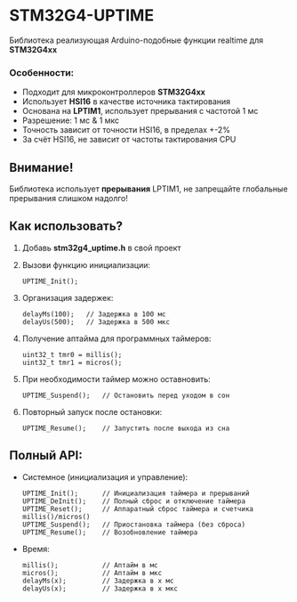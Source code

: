 # STM32G4-UPTIME
Библиотека реализующая Arduino-подобные функции realtime для **STM32G4xx**

### Особенности:
- Подходит для микроконтроллеров **STM32G4xx**
- Использует **HSI16** в качестве источника тактирования
- Основана на **LPTIM1**, использует прерывания с частотой 1 мс
- Разрешение: 1 мс & 1 мкс
- Точность зависит от точности HSI16, в пределах +-2%
- За счёт HSI16, не зависит от частоты тактирования CPU

## Внимание!
Библиотека использует **прерывания** LPTIM1,
не запрещайте глобальные прерывания слишком надолго!

## Как использовать?
1. Добавь **stm32g4_uptime.h** в свой проект 
2. Вызови функцию инициализации:
	```
    UPTIME_Init(); 
    ``` 
3. Организация задержек:
	```
	delayMs(100);	// Задержка в 100 мс			
	delayUs(500);	// Задержка в 500 мкс
    ```

4. Получение аптайма для программных таймеров:
	```
	uint32_t tmr0 = millis();
	uint32_t tmr1 = micros();
    ```
5. При необходимости таймер можно оставновить:
	```
	UPTIME_Suspend();	// Остановить перед уходом в сон
    ```
6. Повторный запуск после остановки:
	```
	UPTIME_Resume();	// Запустить после выхода из сна
    ```	
	
## Полный API:
- Системное (инициализация и управление):
	```
	UPTIME_Init();		// Инициализация таймера и прерываний
	UPTIME_DeInit();	// Полный сброс и отключение таймера
	UPTIME_Reset();		// Аппаратный сброс таймера и счетчика millis()/micros()
	UPTIME_Suspend();	// Приостановка таймера (без сброса)
	UPTIME_Resume();	// Возобновление таймера
    ```
- Время:
	```
	millis();			// Аптайм в мс
	micros();			// Аптайм в мкс
	delayMs(x);			// Задержка в х мс
	delayUs(x);			// Задержка в х мкс
    ```

	

